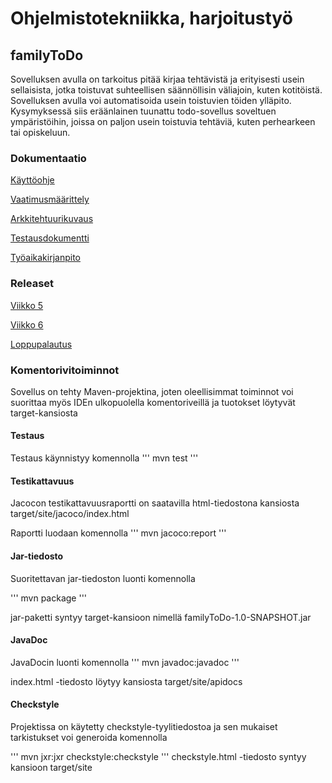 # Ohjelmistotekniikka, harjoitustyö

## familyToDo

Sovelluksen avulla on tarkoitus pitää kirjaa tehtävistä ja erityisesti usein sellaisista, jotka toistuvat suhteellisen säännöllisin väliajoin, kuten kotitöistä. Sovelluksen avulla voi automatisoida usein toistuvien töiden ylläpito. Kysymyksessä siis eräänlainen tuunattu todo-sovellus soveltuen ympäristöihin, joissa on paljon usein toistuvia tehtäviä, kuten perhearkeen tai opiskeluun.

### Dokumentaatio

[Käyttöohje](dokumentointi/Kayttoohje.md)

[Vaatimusmäärittely](dokumentointi/M%C3%A4%C3%A4rittelydokumentointi.md)

[Arkkitehtuurikuvaus](dokumentointi/Arkkitehtuurikuvaus.md)

[Testausdokumentti](dokumentointi/Testausdokumentti.md)

[Työaikakirjanpito](dokumentointi/tyoaikakirjanpito.md)


### Releaset

[Viikko 5](https://github.com/petrioski/ot-harjoitustyo/releases/tag/viikko5)

[Viikko 6](https://github.com/petrioski/ot-harjoitustyo/releases/tag/viikko6)

[Loppupalautus](https://github.com/petrioski/ot-harjoitustyo/releases/tag/loppupalautus)


### Komentorivitoiminnot

Sovellus on tehty Maven-projektina, joten oleellisimmat toiminnot voi suorittaa myös IDEn ulkopuolella komentoriveillä ja tuotokset löytyvät target-kansiosta

#### Testaus

Testaus käynnistyy komennolla
'''
mvn test
'''

#### Testikattavuus

Jacocon testikattavuusraportti on saatavilla html-tiedostona kansiosta target/site/jacoco/index.html

Raportti luodaan komennolla
'''
mvn jacoco:report
'''

#### Jar-tiedosto

Suoritettavan jar-tiedoston luonti komennolla

'''
mvn package
'''

jar-paketti syntyy target-kansioon nimellä familyToDo-1.0-SNAPSHOT.jar

#### JavaDoc

JavaDocin luonti komennolla
'''
mvn javadoc:javadoc
'''

index.html -tiedosto löytyy kansiosta target/site/apidocs

#### Checkstyle

Projektissa on käytetty checkstyle-tyylitiedostoa ja sen mukaiset tarkistukset voi generoida komennolla

'''
mvn jxr:jxr checkstyle:checkstyle
'''
checkstyle.html -tiedosto syntyy kansioon target/site
